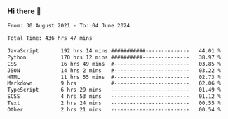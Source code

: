 ### Hi there 👋

<!--
**dominoto/dominoto** is a ✨ _special_ ✨ repository because its `README.md` (this file) appears on your GitHub profile.

Here are some ideas to get you started:

- 🔭 I’m currently working on ...
- 🌱 I’m currently learning ...
- 👯 I’m looking to collaborate on ...
- 🤔 I’m looking for help with ...
- 💬 Ask me about ...
- 📫 How to reach me: ...
- 😄 Pronouns: ...
- ⚡ Fun fact: ...
-->
<!--START_SECTION:waka-->

```txt
From: 30 August 2021 - To: 04 June 2024

Total Time: 436 hrs 47 mins

JavaScript       192 hrs 14 mins ###########--------------   44.01 %
Python           170 hrs 12 mins ##########---------------   38.97 %
CSS              16 hrs 49 mins  #------------------------   03.85 %
JSON             14 hrs 2 mins   #------------------------   03.22 %
HTML             11 hrs 55 mins  #------------------------   02.73 %
Markdown         9 hrs           #------------------------   02.06 %
TypeScript       6 hrs 29 mins   -------------------------   01.49 %
SCSS             4 hrs 53 mins   -------------------------   01.12 %
Text             2 hrs 24 mins   -------------------------   00.55 %
Other            2 hrs 21 mins   -------------------------   00.54 %
```

<!--END_SECTION:waka-->

